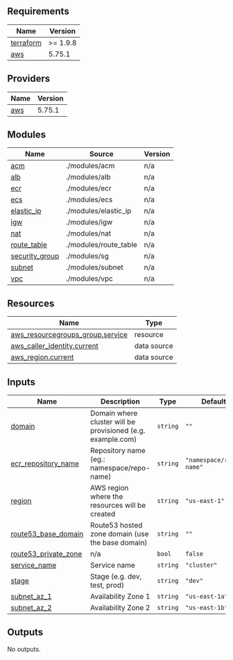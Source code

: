 ## Requirements

| Name | Version |
|------|---------|
| <a name="requirement_terraform"></a> [terraform](#requirement\_terraform) | >= 1.9.8 |
| <a name="requirement_aws"></a> [aws](#requirement\_aws) | 5.75.1 |

## Providers

| Name | Version |
|------|---------|
| <a name="provider_aws"></a> [aws](#provider\_aws) | 5.75.1 |

## Modules

| Name | Source | Version |
|------|--------|---------|
| <a name="module_acm"></a> [acm](#module\_acm) | ./modules/acm | n/a |
| <a name="module_alb"></a> [alb](#module\_alb) | ./modules/alb | n/a |
| <a name="module_ecr"></a> [ecr](#module\_ecr) | ./modules/ecr | n/a |
| <a name="module_ecs"></a> [ecs](#module\_ecs) | ./modules/ecs | n/a |
| <a name="module_elastic_ip"></a> [elastic\_ip](#module\_elastic\_ip) | ./modules/elastic_ip | n/a |
| <a name="module_igw"></a> [igw](#module\_igw) | ./modules/igw | n/a |
| <a name="module_nat"></a> [nat](#module\_nat) | ./modules/nat | n/a |
| <a name="module_route_table"></a> [route\_table](#module\_route\_table) | ./modules/route_table | n/a |
| <a name="module_security_group"></a> [security\_group](#module\_security\_group) | ./modules/sg | n/a |
| <a name="module_subnet"></a> [subnet](#module\_subnet) | ./modules/subnet | n/a |
| <a name="module_vpc"></a> [vpc](#module\_vpc) | ./modules/vpc | n/a |

## Resources

| Name | Type |
|------|------|
| [aws_resourcegroups_group.service](https://registry.terraform.io/providers/hashicorp/aws/5.75.1/docs/resources/resourcegroups_group) | resource |
| [aws_caller_identity.current](https://registry.terraform.io/providers/hashicorp/aws/5.75.1/docs/data-sources/caller_identity) | data source |
| [aws_region.current](https://registry.terraform.io/providers/hashicorp/aws/5.75.1/docs/data-sources/region) | data source |

## Inputs

| Name | Description | Type | Default | Required |
|------|-------------|------|---------|:--------:|
| <a name="input_domain"></a> [domain](#input\_domain) | Domain where cluster will be provisioned (e.g. example.com) | `string` | `""` | no |
| <a name="input_ecr_repository_name"></a> [ecr\_repository\_name](#input\_ecr\_repository\_name) | Repository name (eg.: namespace/repo-name) | `string` | `"namespace/repo-name"` | no |
| <a name="input_region"></a> [region](#input\_region) | AWS region where the resources will be created | `string` | `"us-east-1"` | no |
| <a name="input_route53_base_domain"></a> [route53\_base\_domain](#input\_route53\_base\_domain) | Route53 hosted zone domain (use the base domain) | `string` | `""` | no |
| <a name="input_route53_private_zone"></a> [route53\_private\_zone](#input\_route53\_private\_zone) | n/a | `bool` | `false` | no |
| <a name="input_service_name"></a> [service\_name](#input\_service\_name) | Service name | `string` | `"cluster"` | no |
| <a name="input_stage"></a> [stage](#input\_stage) | Stage (e.g. dev, test, prod) | `string` | `"dev"` | no |
| <a name="input_subnet_az_1"></a> [subnet\_az\_1](#input\_subnet\_az\_1) | Availability Zone 1 | `string` | `"us-east-1a"` | no |
| <a name="input_subnet_az_2"></a> [subnet\_az\_2](#input\_subnet\_az\_2) | Availability Zone 2 | `string` | `"us-east-1b"` | no |

## Outputs

No outputs.
